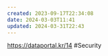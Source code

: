 ```yaml
---
created: 2023-09-17T22:34:08
date: 2024-03-03T11:41
updated: 2024-03-31T22:43
---
```

https://dataportal.kr/14
#Security